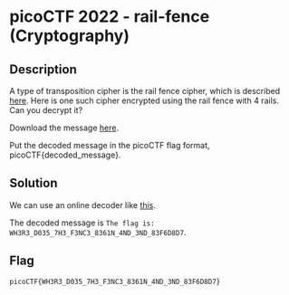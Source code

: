 # picoCTF 2022 - rail-fence (Cryptography)

## Description

A type of transposition cipher is the rail fence cipher, which is described [here](https://en.wikipedia.org/wiki/Rail_fence_cipher). Here is one such cipher encrypted using the rail fence with 4 rails. Can you decrypt it?

Download the message [here](https://artifacts.picoctf.net/c/273/message.txt).

Put the decoded message in the picoCTF flag format, picoCTF{decoded_message}.

## Solution 

We can use an online decoder like [this](https://www.boxentriq.com/code-breaking/rail-fence-cipher).

The decoded message is `The flag is: WH3R3_D035_7H3_F3NC3_8361N_4ND_3ND_83F6D8D7`.

## Flag 

`picoCTF{WH3R3_D035_7H3_F3NC3_8361N_4ND_3ND_83F6D8D7}`